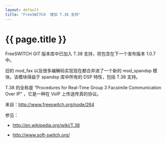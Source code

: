 ```yaml
---
layout: default
title: "FreeSWITCH  增加 T.38 支持"
---
```


# {{ page.title }}

FreeSWITCH GIT 版本库中已加入 T.38 支持，将包含在下一个发布版本 1.0.7 中。

旧的 mod_fax 以及很多编解码实现现在都合并进了一个新的 mod_spandsp 模块。该模块得益于 spandsp 库中所有的 DSP 特性，包括 T.38 支持。

T.38 的全称是 “Procedures for Real-Time Group 3 Facsimile Communication Over IP” ，它是一种在 VoIP 上传送传真的协议。


来自：<http://www.freeswitch.org/node/264>

参见：

* <http://en.wikipedia.org/wiki/T.38>

* <http://www.soft-switch.org/>
